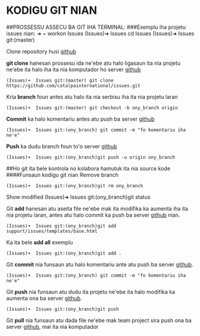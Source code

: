 # KODIGU GIT NIAN
##PROSSESSU ASSECU BA GIT IHA TERMINAL:
###Exemplu iha projetu issues nian:
	➜  ~  workon Issues 
	(Issues)➜  Issues  cd Issues 
	(Issues)➜  Issues git:(master) 

Clone repository husi [github](https://github.com/catalpainternational/issues.git) 

**git clone** hanesan prossesu ida ne'ebe atu halo ligasaun ita nia projetu ne'ebe ita halo iha ita nia komputador ho server [github](https://github.com/catalpainternational/issues.git) 

	(Issues)➜  Issues git:(master) git clone https://github.com/catalpainternational/issues.git
Kria **branch** foun antes atu halo ita nia serbisu iha ita nia projetu laran

	(Issues)➜  Issues git:(master) git checkout -b ony_branch origin

**Commit** ka halo komentariu antes atu push ba server [github](https://github.com/catalpainternational/issues.git) 
	
	(Issues)➜  Issues git:(ony_branch) git commit -m "fo komentariu iha ne'e"


**Push** ka dudu branch foun to'o server [github](https://github.com/catalpainternational/issues.git) 

	(Issues)➜  Issues git:(ony_branch)git push -u origin ony_branch
 

##Ho git  ita bele kontrola no kolabora hamutuk ita nia source kode
####Funsaun kodigu git nian
Remove branch

	(Issues)➜  Issues git:(ony_branch)git rm ony_branch

Show modified
	(Issues)➜  Issues git:(ony_branch)git status

Git **add**  hanesan atu aseita file ne'ebe mak ita modifika ka aumenta iha ita nia projetu laran, antes atu halo commit ka push ba server [github](https://github.com/catalpainternational/issues.git) nian.

	(Issues)➜  Issues git:(ony_branch)git add support/issues/templates/base.html

Ka ita bele **add all** exemplu

	(Issues)➜  Issues git:(ony_branch)git add .

Git **commit**  nia funsaun atu halo komentariu ante atu push ba server [github](https://github.com/catalpainternational/issues.git).

	(Issues)➜  Issues git:(ony_branch) git commit -m "fo komentariu iha ne'e"

Git **push** nia funsaun atu dudu ita projetu ne'ebe ita halo modifika ka aumenta ona ba server [github](https://github.com/catalpainternational/issues.git).

	(Issues)➜  Issues git:(ony_branch)git push

Git **pull** nia funsaun atu dada file ne'ebe mak team project sira push ona ba server [github](https://github.com/catalpainternational/issues.git), mai ita nia komputador
